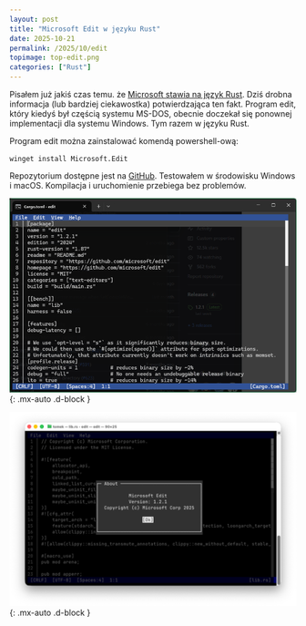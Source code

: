```yaml
---
layout: post
title: "Microsoft Edit w języku Rust"
date: 2025-10-21
permalink: /2025/10/edit
topimage: top-edit.png
categories: ["Rust"]
---
```


Pisałem już jakiś czas temu. że [Microsoft stawia na język Rust](https://www.theregister.com/2023/04/27/microsoft_windows_rust). Dziś drobna informacja (lub bardziej ciekawostka) potwierdzająca ten fakt. Program edit, który kiedyś był częścią systemu MS-DOS, obecnie doczekał się ponownej implementacji dla systemu Windows. Tym razem w języku Rust.

Program edit można zainstalować komendą powershell-ową:

```console
winget install Microsoft.Edit
```

Repozytorium dostępne jest na [GitHub](https://github.com/microsoft/edit). Testowałem w środowisku Windows i macOS. Kompilacja i uruchomienie przebiega bez problemów.

![edit windows](/img/p202510/edit_screen_windows.png){: .mx-auto .d-block }

![edit macOS](/img/p202510/edit_screen_macos.png){: .mx-auto .d-block }
